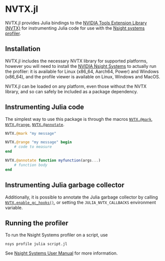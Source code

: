 # NVTX.jl

NVTX.jl provides Julia bindings to the [NVIDIA Tools Extension Library (NVTX)](https://nvidia.github.io/NVTX/doxygen/index.html) for instrumenting Julia code for use with the [Nsight systems profiler](https://developer.nvidia.com/nsight-systems).

## Installation

NVTX.jl includes the necessary NVTX library for supported platforms, however you will need to install the [NVIDIA Nsight Systems](https://developer.nvidia.com/nsight-systems) to actually run the profiler: it is available for Linux (x86\_64, Aarch64, Power) and Windows (x86_64), and the profile viewer is available on Linux, Windows and MacOS.

NVTX.jl can be loaded on any platform, even those without the NVTX library, and so can safely be included as a package dependency.

## Instrumenting Julia code

The simplest way to use this package is through the macros [`NVTX.@mark`](@ref), [`NVTX.@range`](@ref), [`NVTX.@annotate`](@ref).

```julia
NVTX.@mark "my message"

NVTX.@range "my message" begin
    # code to measure
end

NVTX.@annotate function myfunction(args...)
    # function body
end
```

## Instrumenting Julia garbage collector

Additionally, it is possible to annotate the Julia garbage collector by calling [`NVTX.enable_gc_hooks()`](@ref), or setting the `JULIA_NVTX_CALLBACKS` environment variable.

## Running the profiler

To run the Nsight Systems profiler on a script, use
```
nsys profile julia script.jl
```

See [Nsight Systems User Manual](https://docs.nvidia.com/nsight-systems/UserGuide/index.html) for more information.
